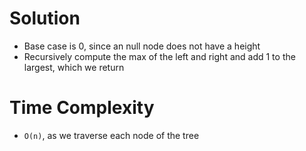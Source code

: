 # Solution
- Base case is 0, since an null node does not have a height
- Recursively compute the max of the left and right and add 1 to the largest, which we return

# Time Complexity
- `O(n)`, as we traverse each node of the tree